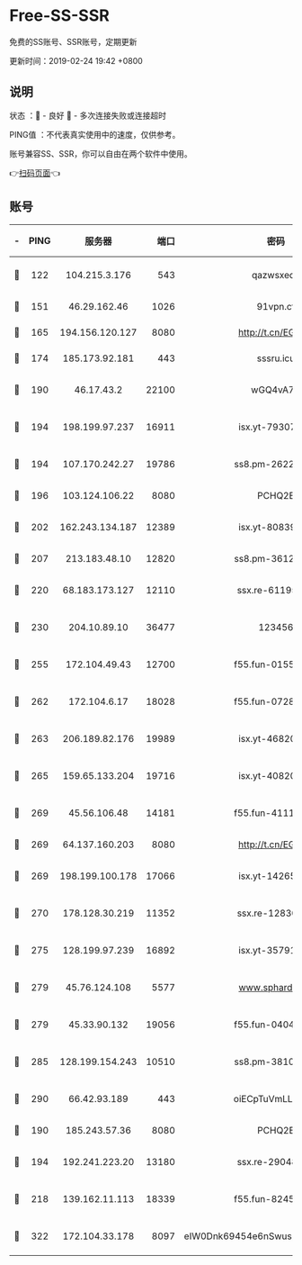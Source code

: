 # Free-SS-SSR

免费的SS账号、SSR账号，定期更新

更新时间：2019-02-24 19:42 +0800

## 说明

状态     ：🙂 - 良好 🙁 - 多次连接失败或连接超时

PING值   ：不代表真实使用中的速度，仅供参考。

账号兼容SS、SSR，你可以自由在两个软件中使用。

👉[扫码页面](https://liesauer.github.io/free-ss-ssr.github.io/)👈

## 账号

|-|PING|服务器|端口|密码|加密方式|区域|
|:----:|:----:|:-----:|-----:|:----:|:----:|:----:|
|🙂|122|104.215.3.176|543|qazwsxedc|aes-256-gcm|JP|
|🙂|151|46.29.162.46|1026|91vpn.cf|rc4-md5|RU|
|🙂|165|194.156.120.127|8080|http://t.cn/EGJIyrl|rc4-md5|RU|
|🙂|174|185.173.92.181|443|sssru.icu|rc4-md5|RU|
|🙂|190|46.17.43.2|22100|wGQ4vA7D|aes-256-gcm|RU|
|🙂|194|198.199.97.237|16911|isx.yt-79307511|aes-256-cfb|US|
|🙂|194|107.170.242.27|19786|ss8.pm-26221677|aes-256-cfb|US|
|🙂|196|103.124.106.22|8080|PCHQ2E|rc4-md5|US|
|🙂|202|162.243.134.187|12389|isx.yt-80839009|aes-256-cfb|US|
|🙂|207|213.183.48.10|12820|ss8.pm-36124269|rc4-md5|RU|
|🙂|220|68.183.173.127|12110|ssx.re-61195437|aes-256-cfb|US|
|🙂|230|204.10.89.10|36477|123456|aes-256-cfb|US|
|🙂|255|172.104.49.43|12700|f55.fun-01558008|aes-256-cfb|SG|
|🙂|262|172.104.6.17|18028|f55.fun-07282375|aes-256-cfb|US|
|🙂|263|206.189.82.176|19989|isx.yt-46820019|aes-256-cfb|SG|
|🙂|265|159.65.133.204|19716|isx.yt-40820424|aes-256-cfb|SG|
|🙂|269|45.56.106.48|14181|f55.fun-41115808|aes-256-cfb|US|
|🙂|269|64.137.160.203|8080|http://t.cn/EGJIyrl|rc4-md5|CA|
|🙂|269|198.199.100.178|17066|isx.yt-14265222|aes-256-cfb|US|
|🙂|270|178.128.30.219|11352|ssx.re-12830848|aes-256-cfb|SG|
|🙂|275|128.199.97.239|16892|isx.yt-35791266|aes-256-cfb|SG|
|🙂|279|45.76.124.108|5577|www.sphard.com|aes-256-cfb|AU|
|🙂|279|45.33.90.132|19056|f55.fun-04047720|aes-256-cfb|US|
|🙂|285|128.199.154.243|10510|ss8.pm-38103435|aes-256-cfb|SG|
|🙂|290|66.42.93.189|443|oiECpTuVmLLxk4Ts|aes-256-cfb|US|
|🙂|190|185.243.57.36|8080|PCHQ2E|rc4-md5|US|
|🙂|194|192.241.223.20|13180|ssx.re-29048876|aes-256-cfb|US|
|🙂|218|139.162.11.113|18339|f55.fun-82455292|aes-256-cfb|SG|
|🙂|322|172.104.33.178|8097|eIW0Dnk69454e6nSwuspv9DmS201tQ0D|aes-256-cfb|SG|
